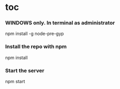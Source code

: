# toc

### WINDOWS only. In terminal as administrator  
npm install -g node-pre-gyp  

### Install the repo with npm  
npm install  

### Start the server  
npm start

